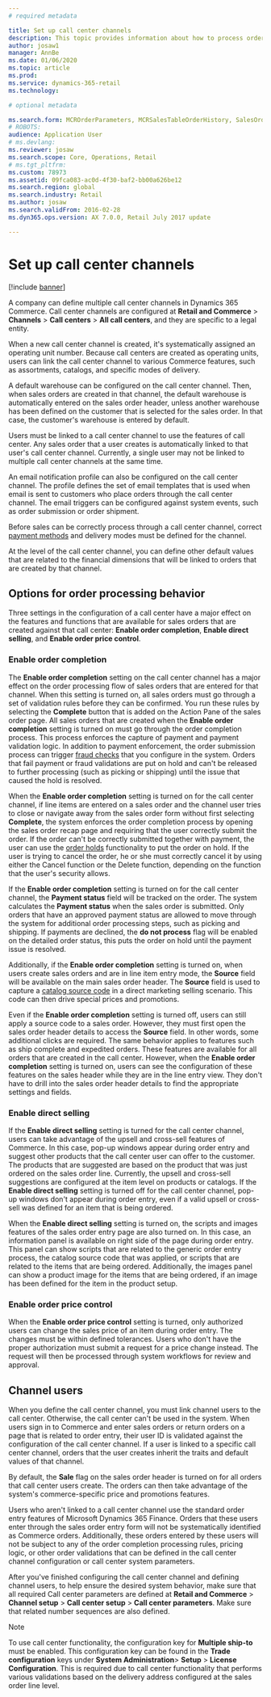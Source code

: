 ```yaml
---
# required metadata

title: Set up call center channels
description: This topic provides information about how to process orders for call centers by using Dynamics 365 Commerce.
author: josaw1
manager: AnnBe
ms.date: 01/06/2020
ms.topic: article
ms.prod: 
ms.service: dynamics-365-retail
ms.technology: 

# optional metadata

ms.search.form: MCROrderParameters, MCRSalesTableOrderHistory, SalesOrderProcessingWorkspace
# ROBOTS: 
audience: Application User
# ms.devlang: 
ms.reviewer: josaw
ms.search.scope: Core, Operations, Retail
# ms.tgt_pltfrm: 
ms.custom: 78973
ms.assetid: 09fca083-ac0d-4f30-baf2-bb00a626be12
ms.search.region: global
ms.search.industry: Retail
ms.author: josaw
ms.search.validFrom: 2016-02-28
ms.dyn365.ops.version: AX 7.0.0, Retail July 2017 update

---
```


# Set up call center channels

[!include [banner](includes/banner.md)]

A company can define multiple call center channels in Dynamics 365 Commerce. Call center channels are configured at **Retail and Commerce** \> **Channels** \> **Call centers** \> **All call centers**, and they are specific to a legal entity.

When a new call center channel is created, it's systematically assigned an operating unit number. Because call centers are created as operating units, users can link the call center channel to various Commerce features, such as assortments, catalogs, and specific modes of delivery.

A default warehouse can be configured on the call center channel. Then, when sales orders are created in that channel, the default warehouse is automatically entered on the sales order header, unless another warehouse has been defined on the customer that is selected for the sales order. In that case, the customer's warehouse is entered by default.

Users must be linked to a call center channel to use the features of call center. Any sales order that a user creates is automatically linked to that user's call center channel. Currently, a single user may not be linked to multiple call center channels at the same time.

An email notification profile can also be configured on the call center channel. The profile defines the set of email templates that is used when email is sent to customers who place orders through the call center channel. The email triggers can be configured against system events, such as order submission or order shipment.

Before sales can be correctly process through a call center channel, correct [payment methods](https://docs.microsoft.com/dynamics365/unified-operations/retail/work-with-payments) and delivery modes must be defined for the channel.

At the level of the call center channel, you can define other default values that are related to the financial dimensions that will be linked to orders that are created by that channel.

## Options for order processing behavior

Three settings in the configuration of a call center have a major effect on the features and functions that are available for sales orders that are created against that call center: **Enable order completion**, **Enable direct selling**, and **Enable order price control**.

### Enable order completion

The **Enable order completion** setting on the call center channel has a major effect on the order processing flow of sales orders that are entered for that channel. When this setting is turned on, all sales orders must go through a set of validation rules before they can be confirmed. You run these rules by selecting the **Complete** button that is added on the Action Pane of the sales order page. All sales orders that are created when the **Enable order completion** setting is turned on must go through the order completion process. This process enforces the capture of payment and payment validation logic. In addition to payment enforcement, the order submission process can trigger [fraud checks](https://docs.microsoft.com/dynamics365/unified-operations/retail/set-up-fraud-alerts) that you configure in the system. Orders that fail payment or fraud validations are put on hold and can't be released to further processing (such as picking or shipping) until the issue that caused the hold is resolved.

When the **Enable order completion** setting is turned on for the call center channel, if line items are entered on a sales order and the channel user tries to close or navigate away from the sales order form without first selecting **Complete**, the system enforces the order completion process by opening the sales order recap page and requiring that the user correctly submit the order. If the order can't be correctly submitted together with payment, the user can use the [order holds](https://docs.microsoft.com/dynamics365/unified-operations/retail/work-with-order-holds) functionality to put the order on hold. If the user is trying to cancel the order, he or she must correctly cancel it by using either the Cancel function or the Delete function, depending on the function that the user's security allows.

If the **Enable order completion** setting is turned on for the call center channel, the **Payment status** field will be tracked on the order. The system calculates the **Payment status** when the sales order is submitted. Only orders that have an approved payment status are allowed to move through the system for additional order processing steps, such as picking and shipping. If payments are declined, the **do not process** flag will be enabled on the detailed order status, this puts the order on hold until the payment issue is resolved.

Additionally, if the **Enable order completion** setting is turned on, when users create sales orders and are in line item entry mode, the **Source** field will be available on the main sales order header. The **Source** field is used to capture a [catalog source code](https://docs.microsoft.com/dynamics365/unified-operations/retail/call-center-catalogs) in a direct marketing selling scenario. This code can then drive special prices and promotions.

Even if the **Enable order completion** setting is turned off, users can still apply a source code to a sales order. However, they must first open the sales order header details to access the **Source** field. In other words, some additional clicks are required. The same behavior applies to features such as ship complete and expedited orders. These features are available for all orders that are created in the call center. However, when the **Enable order completion** setting is turned on, users can see the configuration of these features on the sales header while they are in the line entry view. They don't have to drill into the sales order header details to find the appropriate settings and fields.

### Enable direct selling

If the **Enable direct selling** setting is turned for the call center channel, users can take advantage of the upsell and cross-sell features of Commerce. In this case, pop-up windows appear during order entry and suggest other products that the call center user can offer to the customer. The products that are suggested are based on the product that was just ordered on the sales order line. Currently, the upsell and cross-sell suggestions are configured at the item level on products or catalogs. If the **Enable direct selling** setting is turned off for the call center channel, pop-up windows don't appear during order entry, even if a valid upsell or cross-sell was defined for an item that is being ordered.

When the **Enable direct selling** setting is turned on, the scripts and images features of the sales order entry page are also turned on. In this case, an information panel is available on right side of the page during order entry. This panel can show scripts that are related to the generic order entry process, the catalog source code that was applied, or scripts that are related to the items that are being ordered. Additionally, the images panel can show a product image for the items that are being ordered, if an image has been defined for the item in the product setup.

### Enable order price control

When the **Enable order price control** setting is turned, only authorized users can change the sales price of an item during order entry. The changes must be within defined tolerances. Users who don't have the proper authorization must submit a request for a price change instead. The request will then be processed through system workflows for review and approval.

## Channel users

When you define the call center channel, you must link channel users to the call center. Otherwise, the call center can't be used in the system. When users sign in to Commerce and enter sales orders or return orders on a page that is related to order entry, their user ID is validated against the configuration of the call center channel. If a user is linked to a specific call center channel, orders that the user creates inherit the traits and default values of that channel.

By default, the **Sale** flag on the sales order header is turned on for all orders that call center users create. The orders can then take advantage of the system's commerce-specific price and promotions features.


Users who aren't linked to a call center channel use the standard order entry features of Microsoft Dynamics 365 Finance. Orders that these users enter through the sales order entry form will not be systematically identified as Commerce orders. Additionally, these orders entered by these users will not be subject to any of the order completion processing rules, pricing logic, or other order validations that can be defined in the call center channel configuration or call center system parameters.

After you've finished configuring the call center channel and defining channel users, to help ensure the desired system behavior, make sure that all required Call center parameters are defined at **Retail and Commerce** \> **Channel setup** \> **Call center setup** \> **Call center parameters**. Make sure that related number sequences are also defined.

> [!NOTE]
> To use call center functionality, the configuration key for **Multiple ship-to** must be enabled. This configuration key can be found in the **Trade configuration** keys under **System Administration**\> **Setup** \> **License Configuration**. This is required due to call center functionality that performs various validations based on the delivery address configured at the sales order line level. 

